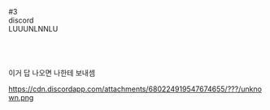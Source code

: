 #3
<br>
discord
<br>LUUUNLNNLU
<br><br><br><br><br>
이거 답 나오면 나한테 보내셈




https://cdn.discordapp.com/attachments/680224919547674655/???/unknown.png
